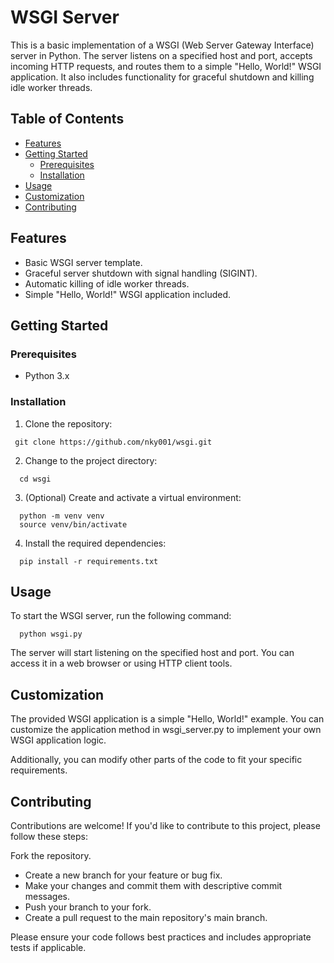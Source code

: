 # WSGI Server

This is a basic implementation of a WSGI (Web Server Gateway Interface) server in Python. The server listens on a specified host and port, accepts incoming HTTP requests, and routes them to a simple "Hello, World!" WSGI application. It also includes functionality for graceful shutdown and killing idle worker threads.

## Table of Contents

- [Features](#features)
- [Getting Started](#getting-started)
  - [Prerequisites](#prerequisites)
  - [Installation](#installation)
- [Usage](#usage)
- [Customization](#customization)
- [Contributing](#contributing)


## Features

- Basic WSGI server template.
- Graceful server shutdown with signal handling (SIGINT).
- Automatic killing of idle worker threads.
- Simple "Hello, World!" WSGI application included.

## Getting Started

### Prerequisites

- Python 3.x

### Installation
1. Clone the repository:

  ```shell
   git clone https://github.com/nky001/wsgi.git
  ```
2. Change to the project directory:
  ```shell
    cd wsgi
  ```
3. (Optional) Create and activate a virtual environment:

  ```shell
    python -m venv venv
    source venv/bin/activate
  ```
4. Install the required dependencies:
  ```shell
    pip install -r requirements.txt
  ```

## Usage
To start the WSGI server, run the following command:

```shell
  python wsgi.py
```
The server will start listening on the specified host and port. You can access it in a web browser or using HTTP client tools.

## Customization
The provided WSGI application is a simple "Hello, World!" example. You can customize the application method in wsgi_server.py to implement your own WSGI application logic.

Additionally, you can modify other parts of the code to fit your specific requirements.

## Contributing
Contributions are welcome! If you'd like to contribute to this project, please follow these steps:

  Fork the repository.
- Create a new branch for your feature or bug fix.
- Make your changes and commit them with descriptive commit messages.
- Push your branch to your fork.
- Create a pull request to the main repository's main branch.

Please ensure your code follows best practices and includes appropriate tests if applicable.
